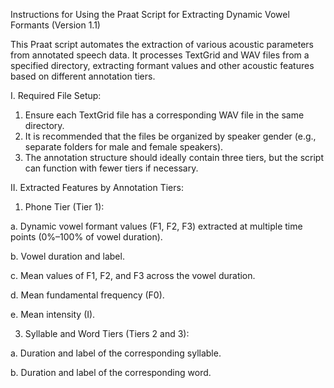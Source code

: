 Instructions for Using the Praat Script for Extracting Dynamic Vowel Formants (Version 1.1)

This Praat script automates the extraction of various acoustic parameters from annotated speech data. It processes TextGrid and WAV files from a specified directory, extracting formant values and other acoustic features based on different annotation tiers.

I. Required File Setup:
1. Ensure each TextGrid file has a corresponding WAV file in the same directory.
2. It is recommended that the files be organized by speaker gender (e.g., separate folders for male and female speakers).
3. The annotation structure should ideally contain three tiers, but the script can function with fewer tiers if necessary.
   
II. Extracted Features by Annotation Tiers:
1. Phone Tier (Tier 1):
   
a. Dynamic vowel formant values (F1, F2, F3) extracted at multiple time points (0%–100% of vowel duration).

b. Vowel duration and label.

c. Mean values of F1, F2, and F3 across the vowel duration.

d. Mean fundamental frequency (F0).

e. Mean intensity (I).

3. Syllable and Word Tiers (Tiers 2 and 3):
   
a. Duration and label of the corresponding syllable.

b. Duration and label of the corresponding word.
